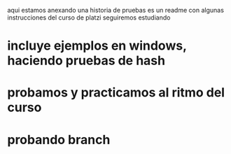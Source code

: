 aqui estamos anexando una historia de pruebas 
es un readme con algunas instrucciones del curso de platzi
seguiremos estudiando

# incluye ejemplos en windows, haciendo pruebas de hash
# probamos y practicamos al ritmo del curso
# probando branch
# 
